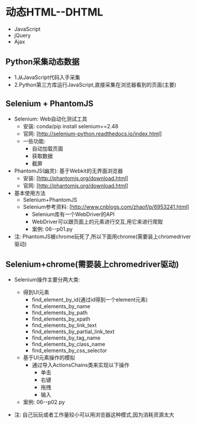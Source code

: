# 动态HTML--DHTML
   - JavaScript
   - jQuery
   - Ajax
## Python采集动态数据
- 1.从JavaScript代码入手采集
- 2.Python第三方库运行JavaScript,直接采集在浏览器看到的页面(主要)
## Selenium + PhantomJS
- Selenium: Web自动化测试工具
    - 安装: conda/pip install selenium==2.48
    - 官网: [http://selenium-python.readthedocs.io/index.html]
    - 一些功能: 
        - 自动加载页面
        - 获取数据
        - 截屏
- PhantomJS(幽灵): 基于Webkit的无界面浏览器
    - 安装: [http://phantomjs.org/download.html]
    - 官网: [http://phantomjs.org/download.html]
- 基本使用方法
    - Selenium+PhantomJS
    - Selenium参考资料: [http://www.cnblogs.com/zhaof/p/6953241.html]
        - Selenium库有一个WebDriver的API
        - WebDriver可以跟页面上的元素进行交互,用它来进行爬取
        - 案例: 06--p01.py
- 注: PhantomJS被chrome玩死了,所以下面用chrome(需要装上chromedriver驱动)
## Selenium+chrome(需要装上chromedriver驱动)
- Selenium操作主要分两大类:
    - 得到UI元素
        - find_element_by_id(通过id得到一个element元素)
        - find_elements_by_name
        - find_elements_by_path
        - find_elements_by_xpath
        - find_elements_by_link_text
        - find_elements_by_partial_link_text
        - find_elements_by_tag_name
        - find_elements_by_class_name
        - find_elements_by_css_selector
    - 基于UI元素操作的模拟
        - 通过导入ActionsChains类来实现以下操作
            - 单击
            - 右键
            - 拖拽
            - 输入
    - 案例: 06--p02.py
            
- 注: 自己玩玩或者工作量较小可以用浏览器这种模式,因为消耗资源太大